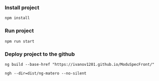 ### Install project

```
npm install
```

### Run project

```
npm run start
```

### Deploy project to the github 

```
ng build --base-href "https://ivanov1201.github.io/ModuSpecFront/"

ngh --dir=dist/ng-matero --no-silent
```
